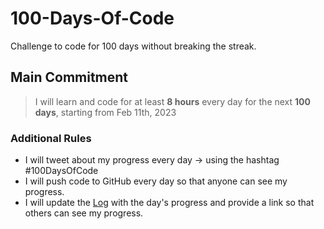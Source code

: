 # 100-Days-Of-Code
Challenge to code for 100 days without breaking the streak.

## Main Commitment
> I will learn and code for at least **8 hours** every day for the next **100 days**, starting from Feb 11th, 2023

### Additional Rules
* I will tweet about my progress every day -> using the hashtag #100DaysOfCode
* I will push code to GitHub every day so that anyone can see my progress.
* I will update the [Log](log.md) with the day's progress and provide a link so that others can see my progress.
